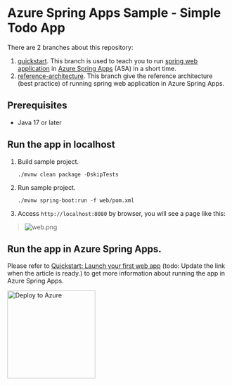 # Azure Spring Apps Sample - Simple Todo App

There are 2 branches about this repository:
1. [quickstart](https://github.com/Azure-Samples/ASA-Samples-Web-Application/blob/quickstart/README.md). This branch is used to teach you to run [spring web application](https://spring.io/web-applications) in [Azure Spring Apps](https://learn.microsoft.com/en-us/azure/spring-apps/overview) (ASA) in a short time.
2. [reference-architecture](https://github.com/Azure-Samples/ASA-Samples-Web-Application/blob/reference-architecture/README.md). This branch give the reference architecture (best practice) of running spring web application in Azure Spring Apps.

## Prerequisites

- Java 17 or later

## Run the app in localhost

1. Build sample project.

    ```shell
    ./mvnw clean package -DskipTests
    ```

2. Run sample project.

    ```shell
    ./mvnw spring-boot:run -f web/pom.xml
    ```

3. Access `http://localhost:8080` by browser, you will see a page like this:

> ![web.png](./assets/web.png)

## Run the app in Azure Spring Apps.

Please refer to [Quickstart: Launch your first web app](.) (todo: Update the link when the article is ready.) to get more information about running the app in Azure Spring Apps.

<a href="http://localhost:8080/deploy.html" data-linktype="external">
    <img src="https://user-images.githubusercontent.com/58474919/236122963-8c0857bb-3822-4485-892a-445fa33f1612.png" alt="Deploy to Azure" width="200px" data-linktype="relative-path">
</a>

